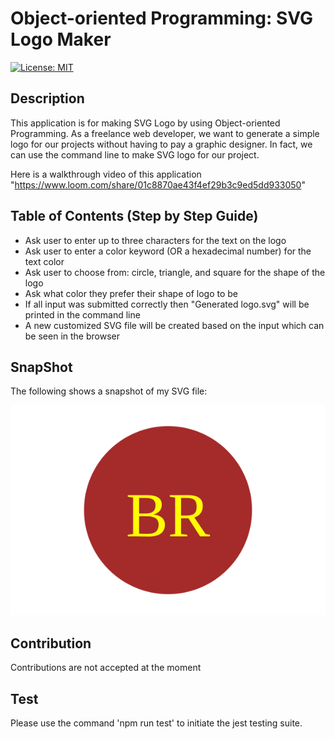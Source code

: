 
  
  # Object-oriented Programming: SVG Logo Maker

  [![License: MIT](https://img.shields.io/badge/License-MIT-yellow.svg)](https://opensource.org/licenses/MIT)

## Description

This application is for making SVG Logo by using Object-oriented Programming. As a freelance web developer, we want to generate a simple logo for our projects without having to pay a graphic designer. In fact, we can use the command line to make SVG logo for our project.

Here is a walkthrough video of this application "https://www.loom.com/share/01c8870ae43f4ef29b3c9ed5dd933050"

## Table of Contents (Step by Step Guide)

- Ask user to enter up to three characters for the text on the logo
- Ask user to enter a color keyword (OR a hexadecimal number) for the text color
- Ask user to choose from: circle, triangle, and square for the shape of the logo
- Ask what color they prefer their shape of logo to be
- If all input was submitted correctly then "Generated logo.svg" will be printed in the command line
- A new customized SVG file will be created based on the input which can be seen in the browser

## SnapShot

The following shows a snapshot of my SVG file:

![Static snapshot of my "SVG File".](./main/sampleLogo.svg)

## Contribution
  Contributions are not accepted at the moment

## Test

Please use the command 'npm run test' to initiate the jest testing suite.